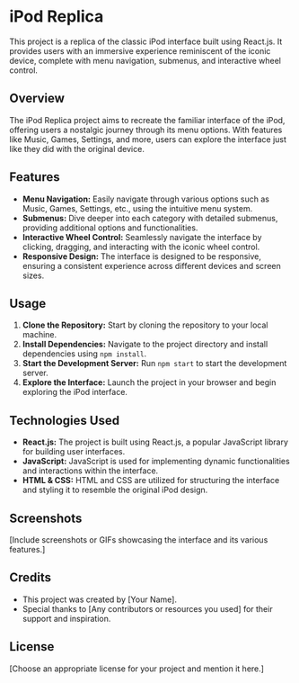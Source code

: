 # iPod Replica

This project is a replica of the classic iPod interface built using React.js. It provides users with an immersive experience reminiscent of the iconic device, complete with menu navigation, submenus, and interactive wheel control.

## Overview

The iPod Replica project aims to recreate the familiar interface of the iPod, offering users a nostalgic journey through its menu options. With features like Music, Games, Settings, and more, users can explore the interface just like they did with the original device.

## Features

- **Menu Navigation:** Easily navigate through various options such as Music, Games, Settings, etc., using the intuitive menu system.
- **Submenus:** Dive deeper into each category with detailed submenus, providing additional options and functionalities.
- **Interactive Wheel Control:** Seamlessly navigate the interface by clicking, dragging, and interacting with the iconic wheel control.
- **Responsive Design:** The interface is designed to be responsive, ensuring a consistent experience across different devices and screen sizes.

## Usage

1. **Clone the Repository:** Start by cloning the repository to your local machine.
2. **Install Dependencies:** Navigate to the project directory and install dependencies using `npm install`.
3. **Start the Development Server:** Run `npm start` to start the development server.
4. **Explore the Interface:** Launch the project in your browser and begin exploring the iPod interface.

## Technologies Used

- **React.js:** The project is built using React.js, a popular JavaScript library for building user interfaces.
- **JavaScript:** JavaScript is used for implementing dynamic functionalities and interactions within the interface.
- **HTML & CSS:** HTML and CSS are utilized for structuring the interface and styling it to resemble the original iPod design.

## Screenshots

[Include screenshots or GIFs showcasing the interface and its various features.]

## Credits

- This project was created by [Your Name].
- Special thanks to [Any contributors or resources you used] for their support and inspiration.

## License

[Choose an appropriate license for your project and mention it here.]
